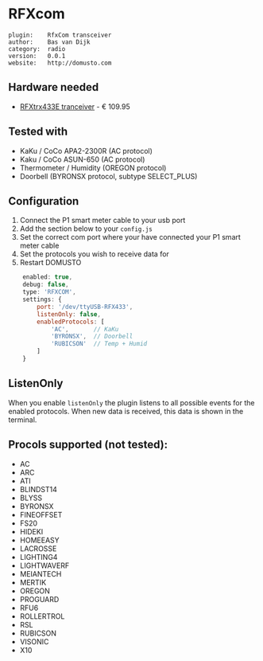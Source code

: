 # RFXcom

```
plugin:    RfxCom transceiver
author:    Bas van Dijk
category:  radio
version:   0.0.1
website:   http://domusto.com
```

## Hardware needed
- [RFXtrx433E tranceiver](http://www.rfxcom.com/) - € 109.95

## Tested with
 - KaKu / CoCo APA2-2300R (AC protocol)
 - Kaku / CoCo ASUN-650 (AC protocol)
 - Thermometer / Humidity (OREGON protocol)
 - Doorbell (BYRONSX protocol, subtype SELECT_PLUS)

## Configuration

1. Connect the P1 smart meter cable to your usb port
2. Add the section below to your `config.js`
3. Set the correct com port where your have connected your P1 smart meter cable
4. Set the protocols you wish to receive data for
5. Restart DOMUSTO

```js
    enabled: true,
    debug: false,
    type: 'RFXCOM',
    settings: {
        port: '/dev/ttyUSB-RFX433',
        listenOnly: false,
        enabledProtocols: [
            'AC',       // KaKu
            'BYRONSX',  // Doorbell
            'RUBICSON'  // Temp + Humid
        ]
    }
```

## ListenOnly
When you enable `listenOnly` the plugin listens to all possible events for the enabled protocols. When new data is received, this data is shown in the terminal.

## Procols supported (not tested):
- AC
- ARC
- ATI
- BLINDST14
- BLYSS
- BYRONSX
- FINEOFFSET
- FS20
- HIDEKI
- HOMEEASY
- LACROSSE
- LIGHTING4
- LIGHTWAVERF
- MEIANTECH
- MERTIK
- OREGON
- PROGUARD
- RFU6
- ROLLERTROL
- RSL
- RUBICSON
- VISONIC
- X10